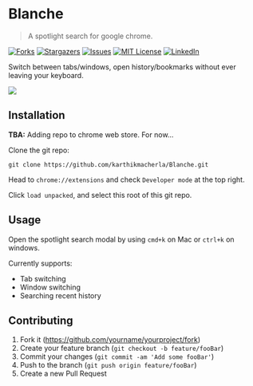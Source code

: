 # Blanche
> A spotlight search for google chrome.

[![Forks][forks-shield]][forks-url]
[![Stargazers][stars-shield]][stars-url]
[![Issues][issues-shield]][issues-url]
[![MIT License][license-shield]][license-url]
[![LinkedIn][linkedin-shield]][linkedin-url]


Switch between tabs/windows, open history/bookmarks without ever leaving your keyboard.

![](header.png)

## Installation
**TBA:** Adding repo to chrome web store. For now...

Clone the git repo:

```
git clone https://github.com/karthikmacherla/Blanche.git
```

Head to `chrome://extensions` and check `Developer mode` at the top right. 

Click `load unpacked`, and select this root of this git repo. 

## Usage
Open the spotlight search modal by using `cmd+k` on Mac or `ctrl+k` on windows. 

Currently supports:
- Tab switching
- Window switching
- Searching recent history

## Contributing

1. Fork it (<https://github.com/yourname/yourproject/fork>)
2. Create your feature branch (`git checkout -b feature/fooBar`)
3. Commit your changes (`git commit -am 'Add some fooBar'`)
4. Push to the branch (`git push origin feature/fooBar`)
5. Create a new Pull Request

<!-- Markdown link & img dfn's -->
[contributors-shield]: https://img.shields.io/github/contributors/othneildrew/Best-README-Template.svg?style=for-the-badge
[forks-shield]: https://img.shields.io/github/forks/karthikmacherla/Blanche?label=Forks&style=for-the-badge
[forks-url]: https://github.com/karthikmacherla/blanche/network/members
[stars-shield]: https://img.shields.io/github/stars/karthikmacherla/blanche?style=for-the-badge
[stars-url]: https://github.com/othneildrew/Best-README-Template/stargazers
[issues-shield]: https://img.shields.io/github/issues/karthikmacherla/blanche?style=for-the-badge
[issues-url]: https://github.com/karthikmacherla/blanche/issues
[license-shield]: https://img.shields.io/github/license/karthikmacherla/blanche?label=LICENSE&style=for-the-badge
[license-url]: https://github.com/karthikmacherla/blanche/blob/main/LICENSE
[linkedin-shield]: https://img.shields.io/badge/-LinkedIn-black.svg?style=for-the-badge&logo=linkedin&colorB=555
[linkedin-url]: https://linkedin.com/in/karthikmacherla
[product-screenshot]: images/screenshot.png